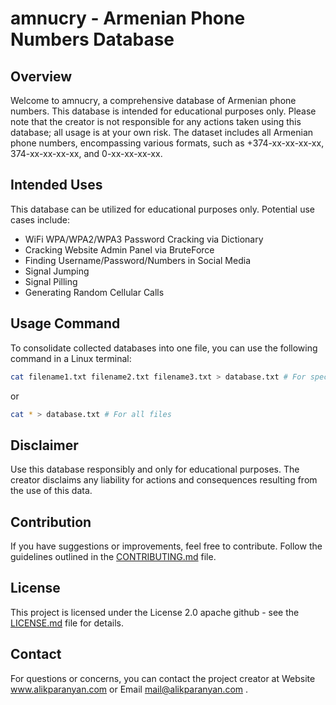 # amnucry - Armenian Phone Numbers Database

## Overview

Welcome to amnucry, a comprehensive database of Armenian phone numbers. This database is intended for educational purposes only. Please note that the creator is not responsible for any actions taken using this database; all usage is at your own risk. The dataset includes all Armenian phone numbers, encompassing various formats, such as +374-xx-xx-xx-xx, 374-xx-xx-xx-xx, and 0-xx-xx-xx-xx.

## Intended Uses

This database can be utilized for educational purposes only. Potential use cases include:

- WiFi WPA/WPA2/WPA3 Password Cracking via Dictionary
- Cracking Website Admin Panel via BruteForce
- Finding Username/Password/Numbers in Social Media
- Signal Jumping
- Signal Pilling
- Generating Random Cellular Calls

## Usage Command

To consolidate collected databases into one file, you can use the following command in a Linux terminal:

```bash
cat filename1.txt filename2.txt filename3.txt > database.txt # For specific files
```

or 

```bash
cat * > database.txt # For all files
```

## Disclaimer

Use this database responsibly and only for educational purposes. The creator disclaims any liability for actions and consequences resulting from the use of this data.

## Contribution

If you have suggestions or improvements, feel free to contribute. Follow the guidelines outlined in the [CONTRIBUTING.md](CONTRIBUTING.md) file.

## License

This project is licensed under the License 2.0 apache github - see the [LICENSE.md](LICENSE.md) file for details.

## Contact

For questions or concerns, you can contact the project creator at Website www.alikparanyan.com or Email mail@alikparanyan.com .
